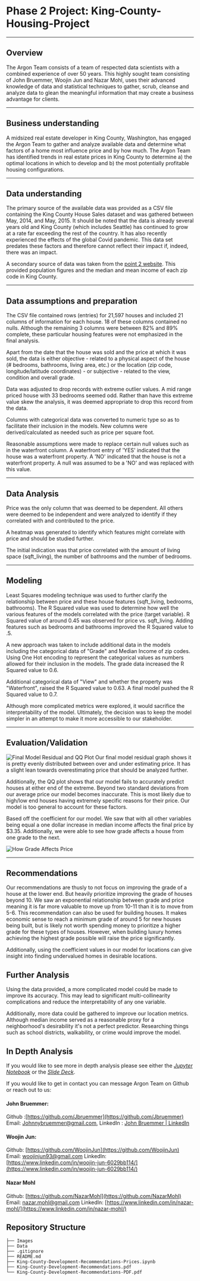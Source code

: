 
# Phase 2 Project: King-County-Housing-Project

---

## Overview

The Argon Team consists of a team of respected data scientists with a combined experience of over 50 years. This highly sought team consisting of John Bruemmer, Woojin Jun and Nazar Mohl, uses their advanced knowledge of data and statistical techniques to gather, scrub, cleanse and analyze data to glean the meaningful information that may create a business advantage for clients.

---

## Business understanding

A midsized real estate developer in King County, Washington, has engaged the Argon Team to gather and analyze available data and determine what factors of a home most influence price and by how much. The Argon Team has identified trends in real estate prices in King County to determine a) the optimal locations in which to develop and b) the most potentially profitable housing configurations.

---

## Data understanding

The primary source of the available data was provided as a CSV file containing the King County House Sales dataset and was gathered between May, 2014, and May, 2015. It should be noted that the data is already several years old and King County (which includes Seattle) has continued to grow at a rate far exceeding the rest of the country. It has also recently experienced the effects of the global Covid pandemic. This data set predates these factors and therefore cannot reflect their impact if, indeed, there was an impact.

A secondary source of data was taken from the [point 2 website](https://www.point2homes.com/US/Neighborhood/WA/King-County-Demographics.html#MedianIncomeByZipcode). This provided population figures and the median and mean income of each zip code in King County.

---

## Data assumptions and preparation

The CSV file contained rows (entries) for 21,597 houses and included 21 columns of information for each house. 18 of these columns contained no nulls. Although the remaining 3 columns were between 82% and 89% complete, these particular housing features were not emphasized in the final analysis.

Apart from the date that the house was sold and the price at which it was sold, the data is either objective - related to a physical aspect of the house (# bedrooms, bathrooms, living area, etc.) or the location (zip code, longitude/latitude coordinates) - or subjective - related to the view, condition and overall grade.

Data was adjusted to drop records with extreme outlier values. A mid range priced house with 33 bedrooms seemed odd. Rather than have this extreme value skew the analysis, it was deemed appropriate to drop this record from the data.

Columns with categorical data was converted to numeric type so as to facilitate their inclusion in the models. New columns were derived/calculated as needed such as price per square foot.

Reasonable assumptions were made to replace certain null values such as in the waterfront column. A waterfront entry of 'YES' indicated that the house was a waterfront property. A 'NO' indicated that the house is not a waterfront property. A null was assumed to be a 'NO' and was replaced with this value.

---

## Data Analysis

Price was the only column that was deemed to be dependent. All others were deemed to be independent and were analyzed to identify if they correlated with and contributed to the price.

A heatmap was generated to identify which features might correlate with price and should be studied further.

The initial indication was that price correlated with the amount of living space (sqft_living), the number of bathrooms and the number of bedrooms.

  

---

## Modeling

Least Squares modeling technique was used to further clarify the relationship between price and these house features (sqft_living, bedrooms, bathrooms). The R Squared value was used to determine how well the various features of the models correlated with the price (target variable). R Squared value of around 0.45 was observed for price vs. sqft_living. Adding features such as bedrooms and bathrooms improved the R Squared value to .5.

A new approach was taken to include additional data in the models including the categorical data of "Grade" and Median Income of zip codes. Using One Hot encoding to represent the categorical values as numbers allowed for their inclusion in the models. The grade data increased the R Squared value to 0.6.

Additional categorical data of "View" and whether the property was "Waterfront", raised the R Squared value to 0.63. A final model pushed the R Squared value to 0.7.

Although more complicated metrics were explored, it would sacrifice the interpretability of the model. Ultimately, the decision was to keep the model simpler in an attempt to make it more accessible to our stakeholder. 
  

---

## Evaluation/Validation


   ![Final Model Residual and QQ Plot](/Images/final_model_graphs.png)
Our final model residual graph shows it is pretty evenly distributed between over and under estimating price. It has a slight lean towards overestimating price that should be analyzed further.

Additionally, the QQ plot shows that our model fails to accurately predict houses at either end of the extreme. Beyond two standard deviations from our average price our model becomes inaccurate. This is most likely due to high/low end houses having extremely specific reasons for their price. Our model is too general to account for these factors. 

Based off the coefficient for our model. We saw that with all other variables being equal a one dollar increase in median income affects the final price by $3.35. Additionally, we were able to see how grade affects a house from one grade to the next. 

![How Grade Affects Price](/Images/How_Grade_Affects_Price.png)


---

## Recommendations

Our recommendations are thusly to not focus on improving the grade of a house at the lower end. But heavily prioritize improving the grade of houses beyond 10. We saw an exponential relationship between grade and price meaning it is far more valuable to move up from 10-11 than it is to move from 5-6. This recommendation can also be used for building houses. It makes economic sense to reach a minimum grade of around 5 for new houses being built, but is likely not worth spending money to prioritize a higher grade for these types of houses. However, when building luxury homes achieving the highest grade possible will raise the price significantly. 

Additionally, using the coefficient values in our model for locations can give insight into finding undervalued homes in desirable locations. 

## Further Analysis

Using the data provided, a more complicated model could be made to improve its accuracy. This may lead to significant multi-collinearity complications and reduce the interpretability of any one variable. 

Additionally, more data could be gathered to improve our location metrics. Although median income served as a reasonable proxy for a neighborhood's desirability it's not a perfect predictor. Researching things such as school districts, walkability, or crime would improve the model.

## In Depth Analysis
If you would like to see more in depth analysis please see either the *[Jupyter Notebook](https://github.com/Jbruemmer/Movie-Studio-Analysis/blob/main/Movie%20Box%20Office%20Analysis%20Jupyter%20Notebook.ipynb)* or the *[Slide Deck](https://github.com/Jbruemmer/Movie-Studio-Analysis/blob/main/Presentation%20Movie%20Studio%20PDF.pdf)*.

If you would like to get in contact you can message Argon Team on Github or reach out to us:
#### John Bruemmer:
Github :[https://github.com/Jbruemmer](https://github.com/Jbruemmer)
Email: Johnnybruemmer@gmail.com, 
LinkedIn : [John Bruemmer | LinkedIn](https://www.linkedin.com/in/john-bruemmer-407a58a4/)

#### Woojin Jun:
Github: [https://github.com/WoojinJun](https://github.com/WoojinJun)
Email: [woojinjun93@gmail.com](mailto:woojinjun93@gmail.com)
LinkedIn: [https://www.linkedin.com/in/woojin-jun-6029bb114/](https://www.linkedin.com/in/woojin-jun-6029bb114/)

#### Nazar Mohl
Github: [https://github.com/NazarMohl](https://github.com/NazarMohl)
Email: [nazar.mohl@gmail.com](mailto:nazar.mohl@gmail.com)
LinkedIn: [https://www.linkedin.com/in/nazar-mohl/](https://www.linkedin.com/in/nazar-mohl/)




## Repository Structure
```
├── Images
├── Data
├── .gitignore
├── README.md
├── King-County-Development-Recommendations-Prices.ipynb
├── King-County-Development-Recommendations.pdf
└── King-County-Development-Recommendations-PDF.pdf

